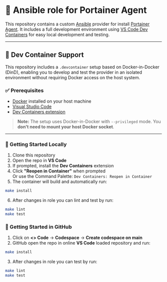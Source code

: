 # 🚀 Ansible role for Portainer Agent

This repository contains a custom [Ansible](https://docs.ansible.com/) provider for install [Portainer Agent](https://www.portainer.io/). It includes a full development environment using [VS Code Dev Containers](https://code.visualstudio.com/docs/devcontainers/containers) for easy local development and testing.

---

## 🐳 Dev Container Support

This repository includes a `.devcontainer` setup based on Docker-in-Docker (DinD), enabling you to develop and test the provider in an isolated environment without requiring Docker access on the host system.

### ✅ Prerequisites

- [Docker](https://www.docker.com/get-started) installed on your host machine
- [Visual Studio Code](https://code.visualstudio.com/)
- [Dev Containers extension](https://marketplace.visualstudio.com/items?itemName=ms-vscode-remote.remote-containers)

> **Note:** The setup uses Docker-in-Docker with `--privileged` mode. You **don't need to mount your host Docker socket**.

---

### 🚀 Getting Started Locally

1. Clone this repository
2. Open the repo in **VS Code**
3. If prompted, install the **Dev Containers** extension
4. Click **"Reopen in Container"** when prompted  
   Or use the Command Palette: `Dev Containers: Reopen in Container`
5. The container will build and automatically run:

```bash
make install
```
6. After changes in role you can lint and test by run:
```bash
make lint
make test
```

### 🚀 Getting Started in GitHub

1. Click on **<> Code** -> **Codespace** -> **Create codespace on main**
2. GitHub open the repo in online **VS Code** loaded repository and run:

```bash
make install
```
3. After changes in role you can test by run:
```bash
make lint
make test
```
